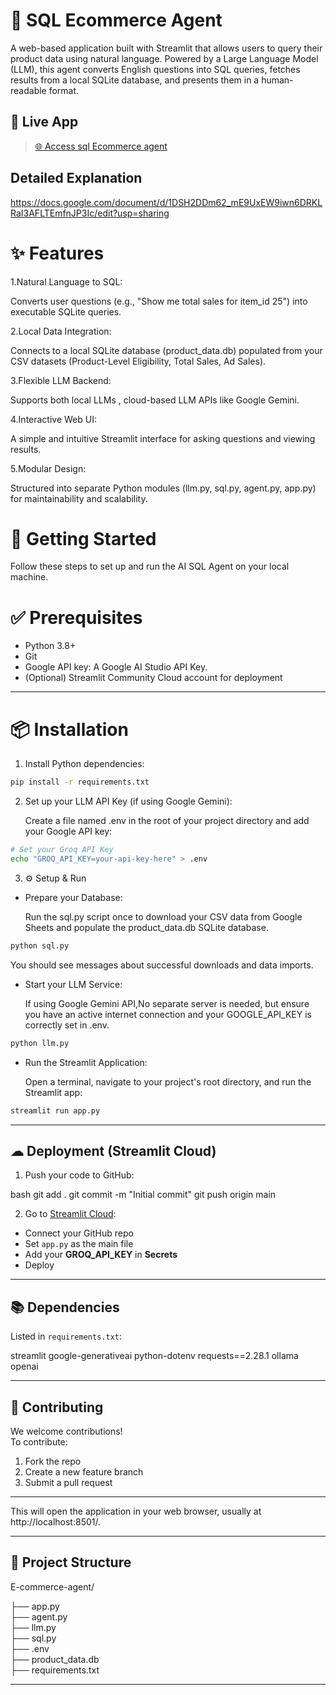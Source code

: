 # 🤖 SQL Ecommerce Agent

A web-based application built with Streamlit that allows users to query their product data using natural language. Powered by a Large Language Model (LLM), this agent converts English questions into SQL queries, fetches results from a local SQLite database, and presents them in a human-readable format.

## 🚀 Live App

> [🌐 Access sql Ecommerce agent](https://e-commerce-zderuxssw7tcefkbnsqtcd.streamlit.app/)
> 
## Detailed Explanation
 https://docs.google.com/document/d/1DSH2DDm62_mE9UxEW9iwn6DRKLRaI3AFLTEmfnJP3Ic/edit?usp=sharing
# ✨ Features

 
 1.Natural Language to SQL: 
 
  Converts user questions (e.g., "Show me total sales for item_id 25") into executable SQLite queries.

2.Local Data Integration:

   Connects to a local SQLite database (product_data.db) populated from your CSV datasets (Product-Level Eligibility, Total Sales, Ad Sales).

3.Flexible LLM Backend:

   Supports both local LLMs , cloud-based LLM APIs like Google Gemini.

4.Interactive Web UI:

   A simple and intuitive Streamlit interface for asking questions and viewing results.

5.Modular Design:

   Structured into separate Python modules (llm.py, sql.py, agent.py, app.py) for maintainability and scalability.




# 🚀 Getting Started
Follow these steps to set up and run the AI SQL Agent on your local machine.


# ✅ Prerequisites

- Python 3.8+
- Git
- Google API key: A Google AI Studio API Key.
- (Optional) Streamlit Community Cloud account for deployment

---
# 📦 Installation


1. Install Python dependencies:

```bash
pip install -r requirements.txt
```


2. Set up your LLM API Key (if using Google Gemini):
   
      Create a file named .env in the root of your project directory and add your Google API key:

```bash
# Set your Groq API Key
echo "GROQ_API_KEY=your-api-key-here" > .env
```


3. ⚙ Setup & Run
- Prepare your Database:
  
     Run the sql.py script once to download your CSV data from Google Sheets and populate the product_data.db SQLite database.

```bash
python sql.py
```
You should see messages about successful downloads and data imports.

-  Start your LLM Service:

      If using Google Gemini API,No separate server is needed, but ensure you have an active internet connection and your GOOGLE_API_KEY is correctly set in .env.


```bash
python llm.py
```

-  Run the Streamlit Application:

   Open a terminal, navigate to your project's root directory, and run the Streamlit app:


```bash
streamlit run app.py
```

---

## ☁ Deployment (Streamlit Cloud)

1. Push your code to GitHub:

bash
git add .
git commit -m "Initial commit"
git push origin main


2. Go to [Streamlit Cloud](https://streamlit.io/cloud):

- Connect your GitHub repo  
- Set `app.py` as the main file  
- Add your **GROQ_API_KEY** in **Secrets**  
- Deploy

---

## 📚 Dependencies

Listed in `requirements.txt`:


streamlit
google-generativeai
python-dotenv
requests==2.28.1
ollama
openai


---


## 🤝 Contributing

We welcome contributions!  
To contribute:

1. Fork the repo  
2. Create a new feature branch  
3. Submit a pull request

---

This will open the application in your web browser, usually at http://localhost:8501/.

---
## 📂 Project Structure
E-commerce-agent/

├── app.py       
├── agent.py           
├── llm.py            
├── sql.py          
├── .env         
├── product_data.db       
├── requirements.txt 
      
---
